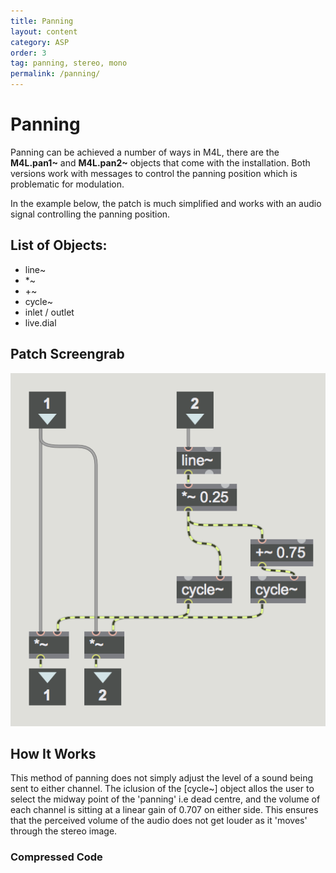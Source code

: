 ```yaml
---
title: Panning
layout: content
category: ASP
order: 3
tag: panning, stereo, mono
permalink: /panning/
---
```



# Panning

Panning can be achieved a number of ways in M4L, there are the **M4L.pan1~** and **M4L.pan2~** objects that come with the installation. Both versions work with messages to control the panning position which is problematic for modulation.

In the example below, the patch is much simplified and works with an audio signal controlling the panning position.

## List of Objects:
* line~
* *~
* +~
* cycle~
* inlet / outlet
* live.dial

## Patch Screengrab

![MonoPan](/assets/img/panMono.png "CAProTools ION")

## How It Works

This method of panning does not simply adjust the level of a sound being sent to either channel. The iclusion of the [cycle~] object allos the user to select the midway point of the 'panning' i.e dead centre, and the volume of each channel is sitting at a linear gain of 0.707 on either side. This ensures that the perceived volume of the audio does not get louder as it 'moves' through the stereo image.

### Compressed Code
